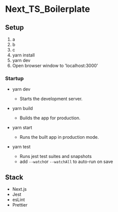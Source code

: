 # Next_TS_Boilerplate

## Setup

1. a
2. b
3. c
4. yarn install
5. yarn dev
6. Open browser window to 'localhost:3000'

### Startup

- yarn dev

  - Starts the development server.

- yarn build

  - Builds the app for production.

- yarn start

  - Runs the built app in production mode.

- yarn test
  - Runs jest test suites and snapshots
  - add `--watch`or `--watchAll` to auto-run on save

## Stack

- Next.js
- Jest
- esLint
- Prettier
